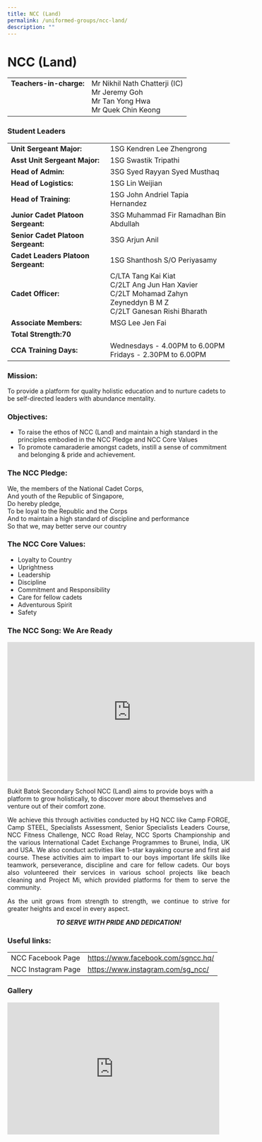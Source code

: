 ```yaml
---
title: NCC (Land)
permalink: /uniformed-groups/ncc-land/
description: ""
---
```

# NCC (Land)


|                           |                   |
|--------------|----------------------------|
| **Teachers-in-charge:**<br><br><br><br> | Mr Nikhil Nath Chatterji (IC)<br>Mr Jeremy Goh<br>Mr Tan Yong Hwa<br>Mr Quek Chin Keong |

### Student Leaders

|                          |                       |
|-----------------|------------------|
| **Unit Sergeant Major:**            | 1SG Kendren Lee Zhengrong                                                                                             |
| **Asst Unit Sergeant Major:**       | 1SG Swastik Tripathi                                                                                                  |
| **Head of Admin:**                  | 3SG Syed Rayyan Syed Musthaq                                                                                          |
| **Head of Logistics:**              | 1SG Lin Weijian                                                                                                       |
| **Head of Training:**               | 1SG John Andriel Tapia Hernandez                                                                                      |
| **Junior Cadet Platoon Sergeant:**  | 3SG Muhammad Fir Ramadhan Bin Abdullah                                                                                |
| **Senior Cadet Platoon Sergeant:**  | 3SG Arjun Anil        |
| **Cadet Leaders Platoon Sergeant:** | 1SG Shanthosh S/O Periyasamy                                                                                          |
| **Cadet Officer:**                  | C/LTA Tang Kai Kiat<br>C/2LT Ang Jun Han Xavier<br>C/2LT Mohamad Zahyn Zeyneddyn B M Z<br>C/2LT Ganesan Rishi Bharath |
| **Associate Members:**              | MSG Lee Jen Fai                                                                                                       |
| **Total Strength:70**               |                       |
| **CCA Training Days:**<br>          | Wednesdays -  4.00PM to 6.00PM<br>Fridays - 2.30PM to 6.00PM                                                          |


### Mission:

To provide a platform for quality holistic education and to nurture cadets to be self-directed leaders with abundance mentality.

### Objectives:

*   To raise the ethos of NCC (Land) and maintain a high standard in the principles embodied in the NCC Pledge and NCC Core Values
*   To promote camaraderie amongst cadets, instill a sense of commitment and belonging &amp; pride and achievement.

  

### **The NCC Pledge:**

We, the members of the National Cadet Corps,   
And youth of the Republic of Singapore,   
Do hereby pledge,   
To be loyal to the Republic and the Corps   
And to maintain a high standard of discipline and performance   
So that we, may better serve our country


### **The NCC Core Values:**

*   Loyalty to Country
*   Uprightness
*   Leadership
*   Discipline
*   Commitment and Responsibility
*   Care for fellow cadets
*   Adventurous Spirit
*   Safety

### **The NCC Song: We Are Ready**

<iframe allowfullscreen="" allow="accelerometer; autoplay; clipboard-write; encrypted-media; gyroscope; picture-in-picture" frameborder="0" title="Singapore NCC SONG 2016" src="https://www.youtube.com/embed/ww-T528CPw8" height="315" width="560"></iframe>

Bukit Batok Secondary School NCC (Land) aims to provide boys with a platform to grow holistically, to discover more about themselves and venture out of their comfort zone.


<p style="text-align: justify;">We achieve this through activities conducted by HQ NCC like Camp FORGE, Camp STEEL, Specialists Assessment, Senior Specialists Leaders Course, NCC Fitness Challenge, NCC Road Relay, NCC Sports Championship and the various International Cadet Exchange Programmes to Brunei, India, UK and USA. We also conduct activities like 1-star kayaking course and first aid course. These activities aim to impart to our boys important life skills like teamwork, perseverance, discipline and care for fellow cadets. Our boys also volunteered their services in various school projects like beach cleaning and Project Mi, which provided platforms for them to serve the community.</p>


<p style="text-align: justify;">As the unit grows from strength to strength, we continue to strive for greater heights and excel in every aspect.</p>
  

****_<center>TO SERVE WITH PRIDE AND DEDICATION!</center>_****


### **Useful links:**

|                    |                       |
|--------------------|-----------------------------|
| NCC Facebook Page  | https://www.facebook.com/sgncc.hq/ |
| NCC Instagram Page | https://www.instagram.com/sg_ncc/  |

### Gallery
<iframe allowfullscreen="true" height="299" width="480" frameborder="0" src="https://docs.google.com/presentation/d/e/2PACX-1vRabJMZRnkTl3wHx2kMEu__B_xKcrciRfENI8RkdQ-mTXq2H6gNnl9iIYWlDjBKm1ClK17iY-zmuXF-/embed?start=true&amp;loop=true&amp;delayms=3000"></iframe>